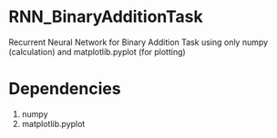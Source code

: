 # RNN_BinaryAdditionTask
Recurrent Neural Network for Binary Addition Task using only numpy (calculation) and matplotlib.pyplot (for plotting)


# Dependencies
1. numpy
2. matplotlib.pyplot
